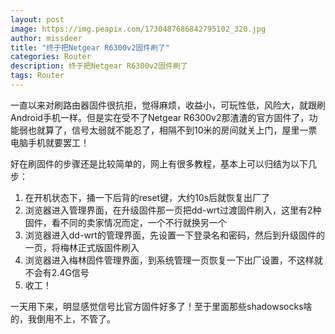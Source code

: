 ```yaml
---
layout: post
image: https://img.peapix.com/1730487686842795102_320.jpg
author: missdeer
title: "终于把Netgear R6300v2固件刷了"
categories: Router
description: 终于把Netgear R6300v2固件刷了
tags: Router
---
```

一直以来对刷路由器固件很抗拒，觉得麻烦，收益小，可玩性低，风险大，就跟刷Android手机一样。但是实在受不了Netgear R6300v2那渣渣的官方固件了，功能弱也就算了，信号太弱就不能忍了，相隔不到10米的房间就关上门，屋里一票电脑手机就要罢工！

好在刷固件的步骤还是比较简单的，网上有很多教程，基本上可以归结为以下几步：

1. 在开机状态下，捅一下后背的reset键，大约10s后就恢复出厂了
2. 浏览器进入管理界面，在升级固件那一页把dd-wrt过渡固件刷入，这里有2种固件，看不同的卖家情况而定，一个不行就换另一个
3. 浏览器进入dd-wrt的管理界面，先设置一下登录名和密码，然后到升级固件的一页，将梅林正式版固件刷入
4. 浏览器进入梅林固件管理界面，到系统管理一页恢复一下出厂设置，不这样就不会有2.4G信号
5. 收工！

一天用下来，明显感觉信号比官方固件好多了！至于里面那些shadowsocks啥的，我倒用不上，不管了。
